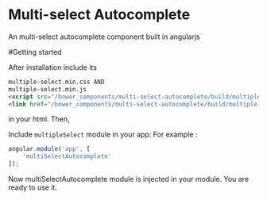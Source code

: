 # Multi-select Autocomplete
An multi-select autocomplete component built in angularjs

#Getting started






After installation include its
```html
multiple-select.min.css AND
multiple-select.min.js
<script src="/bower_components/multi-select-autocomplete/build/multiple-select.min.js"></script>
<link href="/bower_components/multi-select-autocomplete/build/multiple-select.min.css" rel="stylesheet">
```
in your html. Then,

Include `multipleSelect` module in your app:
For example :

```javascript
angular.module('app', [
    'multiSelectAutocomplete'
]);
```
Now multiSelectAutocomplete module is injected in your module. You are ready to use it.
